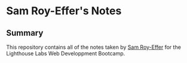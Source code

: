# Sam Roy-Effer's Notes

## Summary
This repository contains all of the notes taken by [Sam Roy-Effer](https://github.com/SamRoyEffer) for the Lighthouse Labs Web Developpment Bootcamp.

